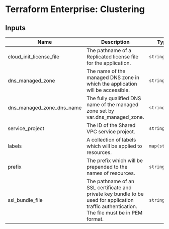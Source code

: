 # Terraform Enterprise: Clustering

## Inputs

| Name | Description | Type | Default | Required |
|------|-------------|------|---------|:-----:|
| cloud\_init\_license\_file | The pathname of a Replicated license file for the application. | `string` | n/a | yes |
| dns\_managed\_zone | The name of the managed DNS zone in which the application will be accessible. | `string` | n/a | yes |
| dns\_managed\_zone\_dns\_name | The fully qualified DNS name of the managed zone set by var.dns\_managed\_zone. | `string` | n/a | yes |
| service\_project | The ID of the Shared VPC service project. | `string` | n/a | yes |
| labels | A collection of labels which will be applied to resources. | `map(string)` | `{}` | no |
| prefix | The prefix which will be prepended to the names of resources. | `string` | `"tfe-vpc-"` | no |
| ssl\_bundle\_file | The pathname of an SSL certificate and private key bundle to be used for application traffic authentication. The file must be in PEM format. | `string` | `"./files/bundle.pem"` | no |

